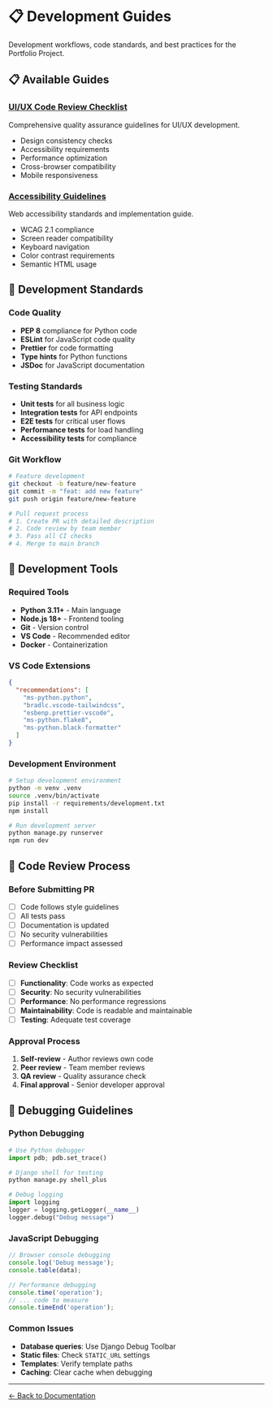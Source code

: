 # 📋 Development Guides

Development workflows, code standards, and best practices for the Portfolio Project.

## 📋 Available Guides

### [UI/UX Code Review Checklist](./UI_UX_CODE_REVIEW_CHECKLIST.md)
Comprehensive quality assurance guidelines for UI/UX development.
- Design consistency checks
- Accessibility requirements
- Performance optimization
- Cross-browser compatibility
- Mobile responsiveness

### [Accessibility Guidelines](./ACCESSIBILITY_GUIDELINES.md)
Web accessibility standards and implementation guide.
- WCAG 2.1 compliance
- Screen reader compatibility
- Keyboard navigation
- Color contrast requirements
- Semantic HTML usage

## 🎯 Development Standards

### Code Quality
- **PEP 8** compliance for Python code
- **ESLint** for JavaScript code quality
- **Prettier** for code formatting
- **Type hints** for Python functions
- **JSDoc** for JavaScript documentation

### Testing Standards
- **Unit tests** for all business logic
- **Integration tests** for API endpoints
- **E2E tests** for critical user flows
- **Performance tests** for load handling
- **Accessibility tests** for compliance

### Git Workflow
```bash
# Feature development
git checkout -b feature/new-feature
git commit -m "feat: add new feature"
git push origin feature/new-feature

# Pull request process
# 1. Create PR with detailed description
# 2. Code review by team member
# 3. Pass all CI checks
# 4. Merge to main branch
```

## 🔧 Development Tools

### Required Tools
- **Python 3.11+** - Main language
- **Node.js 18+** - Frontend tooling
- **Git** - Version control
- **VS Code** - Recommended editor
- **Docker** - Containerization

### VS Code Extensions
```json
{
  "recommendations": [
    "ms-python.python",
    "bradlc.vscode-tailwindcss",
    "esbenp.prettier-vscode",
    "ms-python.flake8",
    "ms-python.black-formatter"
  ]
}
```

### Development Environment
```bash
# Setup development environment
python -m venv .venv
source .venv/bin/activate
pip install -r requirements/development.txt
npm install

# Run development server
python manage.py runserver
npm run dev
```

## 📝 Code Review Process

### Before Submitting PR
- [ ] Code follows style guidelines
- [ ] All tests pass
- [ ] Documentation is updated
- [ ] No security vulnerabilities
- [ ] Performance impact assessed

### Review Checklist
- [ ] **Functionality**: Code works as expected
- [ ] **Security**: No security vulnerabilities
- [ ] **Performance**: No performance regressions
- [ ] **Maintainability**: Code is readable and maintainable
- [ ] **Testing**: Adequate test coverage

### Approval Process
1. **Self-review** - Author reviews own code
2. **Peer review** - Team member reviews
3. **QA review** - Quality assurance check
4. **Final approval** - Senior developer approval

## 🐛 Debugging Guidelines

### Python Debugging
```python
# Use Python debugger
import pdb; pdb.set_trace()

# Django shell for testing
python manage.py shell_plus

# Debug logging
import logging
logger = logging.getLogger(__name__)
logger.debug("Debug message")
```

### JavaScript Debugging
```javascript
// Browser console debugging
console.log('Debug message');
console.table(data);

// Performance debugging
console.time('operation');
// ... code to measure
console.timeEnd('operation');
```

### Common Issues
- **Database queries**: Use Django Debug Toolbar
- **Static files**: Check `STATIC_URL` settings
- **Templates**: Verify template paths
- **Caching**: Clear cache when debugging

---
[← Back to Documentation](../README.md)